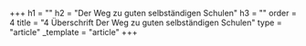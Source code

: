 +++
h1 = ""
h2 = "Der Weg zu guten selbständigen Schulen"
h3 = ""
order = 4
title = "4 Überschrift Der Weg zu guten selbständigen Schulen"
type = "article"
_template = "article"
+++

